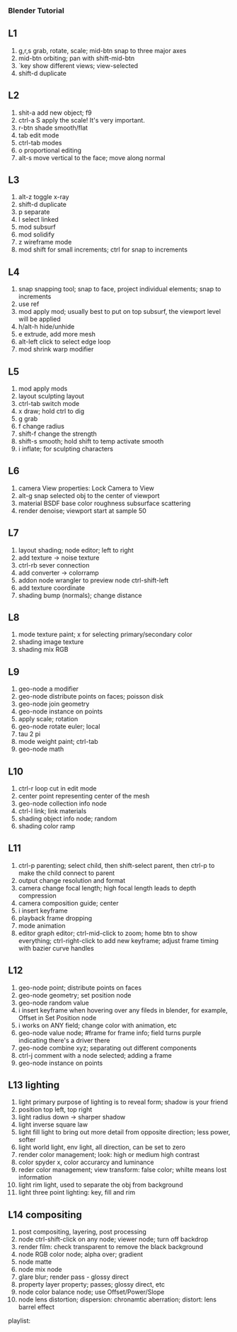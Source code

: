 ### Blender Tutorial

## L1
1. g,r,s    grab, rotate, scale; mid-btn snap to three major axes
2. mid-btn  orbiting; pan with shift-mid-btn
3. `key     show different views; view-selected
4. shift-d  duplicate

## L2
1. shit-a   add new object; f9
2. ctrl-a S apply the scale! It's very important. 
3. r-btn    shade smooth/flat
4. tab      edit mode
5. ctrl-tab modes
6. o        proportional editing
7. alt-s    move vertical to the face; move along normal

## L3
1. alt-z    toggle x-ray
2. shift-d  duplicate
3. p        separate    
4. l        select linked
5. mod      subsurf 
6. mod      solidify 
7. z        wireframe mode
8. mod      shift for small increments;
            ctrl for snap to increments

## L4
1. snap     snapping tool; 
            snap to face, project individual elements;
            snap to increments
2. use ref
3. mod      apply mod; usually best to put on top
            subsurf, the viewport level will be applied
4. h/alt-h  hide/unhide
5. e        extrude, add more mesh
6. alt-left click to select edge loop 
7. mod      shrink warp modifier

## L5
1. mod      apply mods
2. layout   sculpting layout
3. ctrl-tab switch mode
4. x        draw; hold ctrl to dig
5. g        grab
6. f        change radius
7. shift-f  change the strength 
8. shift-s  smooth; hold shift to temp activate smooth
9. i        inflate; for sculpting characters

## L6
1. camera   View properties: Lock Camera to View
2. alt-g    snap selected obj to the center of viewport
3. material BSDF
            base color
            roughness
            subsurface scattering
4. render   denoise; viewport start at sample 50

## L7
1. layout   shading; node editor; left to right
2. add      texture -> noise texture
3. ctrl-rb  sever connection
4. add      converter -> colorramp
5. addon    node wrangler to preview node ctrl-shift-left
6. add      texture coordinate
7. shading  bump (normals); change distance

## L8
1. mode     texture paint; x for selecting primary/secondary color
2. shading  image texture
3. shading  mix RGB

## L9
1. geo-node a modifier 
2. geo-node distribute points on faces; poisson disk
3. geo-node join geometry
4. geo-node instance on points
5. apply    scale; rotation
6. geo-node rotate euler; local
7. tau      2 pi
8. mode     weight paint; ctrl-tab
9. geo-node math

## L10
1. ctrl-r   loop cut in edit mode
2. center   point representing center of the mesh
3. geo-node collection info node
4. ctrl-l   link; link materials
5. shading  object info node; random 
6. shading  color ramp

## L11
1. ctrl-p   parenting; select child, then shift-select parent, then ctrl-p to make the child connect to parent
2. output   change resolution and format
3. camera   change focal length; high focal length leads to depth compression 
4. camera   composition guide; center
5. i        insert keyframe
6. playback frame dropping
7. mode     animation
8. editor   graph editor; ctrl-mid-click to zoom; home btn to show everything; ctrl-right-click to add new keyframe; adjust frame timing with bazier curve handles

## L12
1. geo-node point; distribute points on faces
2. geo-node geometry; set position node
3. geo-node random value
4. i        insert keyframe when hovering over any fileds in blender, for example, Offset in Set Position node 
5. i        works on ANY field; change color with animation, etc
6. geo-node value node; #frame for frame info; field turns purple indicating there's a driver there
7. geo-node combine xyz; separating out different components
8. ctrl-j   comment with a node selected; adding a frame
9. geo-node instance on points

## L13 lighting
1. light    primary purpose of lighting is to reveal form; shadow is your friend
2. position top left, top right
3. light    radius down -> sharper shadow
4. light    inverse square law
5. light    fill light to bring out more detail from opposite direction; less power, softer
6. light    world light, env light, all direction, can be set to zero
7. render   color management; look: high or medium high contrast
8. color    spyder x, color accurarcy and luminance
9. reder    color management; view transform: false color; whilte means lost information
10. light   rim light, used to separate the obj from background
11. light   three point lighting: key, fill and rim

## L14 compositing
1. post     compositing, layering, post processing
2. node     ctrl-shift-click on any node; viewer node; turn off backdrop 
3. render   film: check transparent to remove the black background
4. node     RGB color node; alpha over; gradient
5. node     matte
5. node     mix node
6. glare    blur; render pass - glossy direct
7. property layer property; passes; glossy direct, etc
8. node     color balance node; use Offset/Power/Slope
9. node     lens distortion; dispersion: chronamtic aberration; distort: lens barrel effect

playlist:
